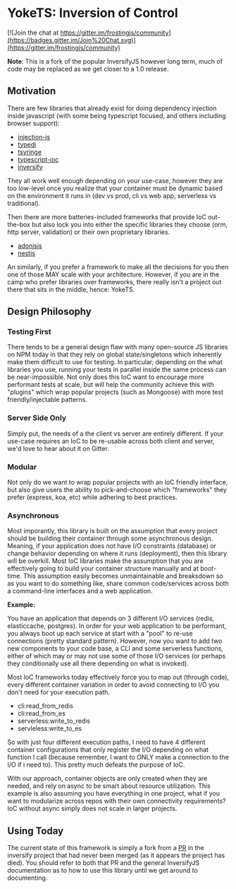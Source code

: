 # YokeTS: Inversion of Control

[![Join the chat at https://gitter.im/frostingjs/community](https://badges.gitter.im/Join%20Chat.svg)](https://gitter.im/frostingjs/community)

**Note**: This is a fork of the popular InversifyJS however long term, much of code may be replaced as we get closer to a 1.0 release.

## Motivation

There are few libraries that already exist for doing dependency injection inside javascript (with some being typescript focused, and others including browser support):

* [injection-js](https://www.npmjs.com/package/injection-js)
* [typedi](https://www.npmjs.com/package/typedi)
* [tsyringe](https://www.npmjs.com/package/tsyringe)
* [typescript-ioc](https://www.npmjs.com/package/typescript-ioc)
* [inversify](https://www.npmjs.com/package/inversify)

They all work well enough depending on your use-case, however they are too low-level once you realize that your container must be dynamic based on the environment it runs in (dev vs prod, cli vs web app, serverless vs traditional).

Then there are more batteries-included frameworks that provide IoC out-the-box but also lock you into either the specific libraries they choose (orm, http server, validation) or their own proprietary libraries.

* [adonisjs](https://adonisjs.com/)
* [nestjs](https://nestjs.com/)

An similarly, if you prefer a framework to make all the decisions for you then one of those MAY scale with your architecture. However, if you are in the camp who prefer libraries over frameworks, there really isn't a project out there that sits in the middle, hence: YokeTS.

## Design Philosophy

### Testing First

There tends to be a general design flaw with many open-source JS libraries on NPM today in that they rely on global state/singletons which inherently make them difficult to use for testing. In particular, depending on the what libraries you use, running your tests in parallel inside the same process can be near-impossible. Not only does this IoC want to encourage more performant tests at scale, but will help the community achieve this with "plugins" which wrap popular projects (such as Mongoose) with more test friendly/injectable patterns.

### Server Side Only

Simply put, the needs of a the client vs server are entirely different. If your use-case requires an IoC to be re-usable across both client and server, we'd love to hear about it on Gitter.

### Modular

Not only do we want to wrap popular projects with an IoC friendly interface, but also give users the ability to pick-and-choose which "frameworks" they prefer (express, koa, etc) while adhering to best practices.

### Asynchronous

Most imporantly, this library is built on the assumption that every project should be building their container through some asynchronous design. Meaning, if your application does not have I/O constraints (database) or change behavior depending on where it runs (deployment), then this library will be overkill. Most IoC libraries make the assumption that you are effectively going to build your container structure manually and at boot-time. This assumption easily becomes unmaintainable and breaksdown so as you want to do something like, share common code/services across both a command-line interfaces and a web application. 

**Example:**

You have an application that depends on 3 different I/O services (redis, elasticcache, postgres). In order for your web application to be performant, you always boot up each service at start with a "pool" to re-use connections (pretty standard pattern). However, now you want to add two new components to your code base, a CLI and some serverless functions, either of which may or may not use some of those I/O services (or perhaps they conditionally use all there depending on what is invoked).

Most IoC frameworks today effectively force you to map out (through code), every different container variation in order to avoid connecting to I/O you don't need for your execution path.

* cli:read_from_redis
* cli:read_from_es
* serverless:write_to_redis
* servleless:write_to_es

So with just four different execution paths, I need to have 4 different container configurations that only register the I/O depending on what function I call (because remember, I want to ONLY make a connection to the I/O if i need to). This pretty much defeats the purpose of IoC.

With our approach, container objects are only created when they are needed, and rely on async to be smart about resource utilization. This example is also assuming you have everything in one project, what if you want to modularize across repos with their own connectivity requirements? IoC without async simply does not scale in larger projects.

## Using Today

The current state of this framework is simply a fork from a [PR](https://github.com/inversify/InversifyJS/pull/1132) in the inversify project that had never been merged (as it appears the project has died). You should refer to both that PR and the general InversifyJS documentation as to how to use this library until we get around to documenting.
